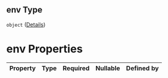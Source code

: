 ## env Type

`object` ([Details](values-properties-env.md))

# env Properties

| Property | Type | Required | Nullable | Defined by |
| :------- | :--- | :------- | :------- | :--------- |

